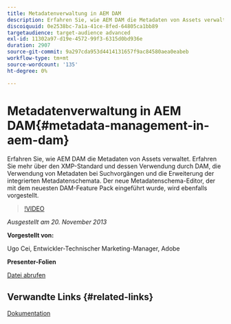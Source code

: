 ```yaml
---
title: Metadatenverwaltung in AEM DAM
description: Erfahren Sie, wie AEM DAM die Metadaten von Assets verwaltet. Erfahren Sie mehr über den XMP-Standard und dessen Verwendung durch DAM, die Verwendung von Metadaten bei Suchvorgängen und die Erweiterung der integrierten Metadatenschemata. Der neue Metadatenschema-Editor, der mit dem neuesten DAM-Feature Pack eingeführt wurde, wird ebenfalls vorgestellt.
discoiquuid: 0e2538bc-7a1a-41ce-8fed-64805ca1bb89
targetaudience: target-audience advanced
exl-id: 11302a97-d19e-4572-99f3-6315d0bd936e
duration: 2907
source-git-commit: 9a297cda953d4414131657f9ac84580aea0eabeb
workflow-type: tm+mt
source-wordcount: '135'
ht-degree: 0%

---
```


# Metadatenverwaltung in AEM DAM{#metadata-management-in-aem-dam}

Erfahren Sie, wie AEM DAM die Metadaten von Assets verwaltet. Erfahren Sie mehr über den XMP-Standard und dessen Verwendung durch DAM, die Verwendung von Metadaten bei Suchvorgängen und die Erweiterung der integrierten Metadatenschemata. Der neue Metadatenschema-Editor, der mit dem neuesten DAM-Feature Pack eingeführt wurde, wird ebenfalls vorgestellt.

>[!VIDEO](https://video.tv.adobe.com/v/19524/?quality=9)

*Ausgestellt am 20. November 2013*

**Vorgestellt von:**

Ugo Cei, Entwickler-Technischer Marketing-Manager, Adobe

**Presenter-Folien**

[Datei abrufen](assets/metadata-management-in-aem-dam.pdf)

## Verwandte Links {#related-links}

[Dokumentation](https://docs.adobe.com/content/docs/en/cq/5-6-1/dam/metadata_for_digitalassetmanagement.html)

